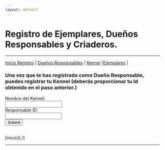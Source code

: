 ```yaml
---
layout: default
---
```

# Registro de Ejemplares, Dueños Responsables y Criaderos.
***
[Inicio Registro](./p_registra.md) | [Dueños Responsables](./p_r_duenos.md) | [Kennel](./p_r_kennel.md) |[Ejemplares](./p_r_ejemplares.md) |

### Una vez que te has registrado como Dueño Responsable, puedes registrar tu Kennel (deberás proporcionar tu Id obtenido en el paso anterior.)
<form action="http://152.70.122.144/amexpl/ins_kennel.php" method="post" target="_blank">
Nombre del Kennel:<br><input type="text" name="criadero"><br>
Responsable ID:<br><input type="text" name="responsable"><br>
<input type="submit"><br><br>
</form>
[inicio](./)

***
